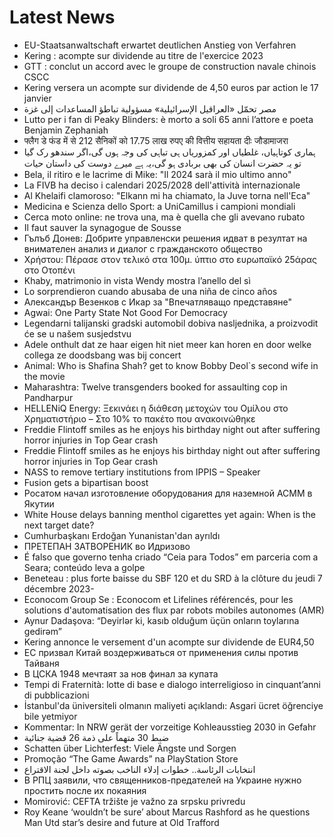 # Latest News
-  EU-Staatsanwaltschaft erwartet deutlichen Anstieg von Verfahren
-  Kering : acompte sur dividende au titre de l'exercice 2023
-  GTT : conclut un accord avec le groupe de construction navale chinois CSCC
-  Kering versera un acompte sur dividende de 4,50 euros par action le 17 janvier
-  مصر تحمّل «العراقيل الإسرائيلية» مسؤولية تباطؤ المساعدات إلى غزة
-  Lutto per i fan di Peaky Blinders: è morto a soli 65 anni l’attore e poeta Benjamin Zephaniah
-  फ्लैग डे फंड में से 212 सैनिकों को 17.75 लाख रुपए की वित्तीय सहायता दीः जौडामाजरा
-  ہماری کوتاہیاں، غلطیاں اور کمزوریاں ہی تباہی کی وجہ ہوں گی،اگر سندھو رک گیا تو یہ حضرت انسان کی بھی بربادی ہو گی،یہ ہے میرے دوست کی داستان حیات
-  Bela, il ritiro e le lacrime di Mike: "Il 2024 sarà il mio ultimo anno"
-  La FIVB ha deciso i calendari 2025/2028 dell'attività internazionale
-  Al Khelaifi clamoroso: "Elkann mi ha chiamato, la Juve torna nell'Eca"
-  Medicina e Scienza dello Sport: a UniCamillus i campioni mondiali
-  Cerca moto online: ne trova una, ma è quella che gli avevano rubato
-  Il faut sauver la synagogue de Sousse
-  Гълъб Донев: Добрите управленски решения идват в резултат на внимателен анализ и диалог с гражданското общество
-  Χρήστου: Πέρασε στον τελικό στα 100μ. ύπτιο στο ευρωπαϊκό 25άρας στο Οτοπένι
-  Khaby, matrimonio in vista Wendy mostra l’anello del sì
-  Lo sorprendieron cuando abusaba de una niña de cinco años
-  Александър Везенков с Икар за "Впечатляващо представяне"
-  Agwai: One Party State Not Good For Democracy
-  Legendarni talijanski gradski automobil dobiva nasljednika, a proizvodit će se u našem susjedstvu
-  Adele onthult dat ze haar eigen hit niet meer kan horen en door welke collega ze doodsbang was bij concert
-  Animal: Who is Shafina Shah? get to know Bobby Deol`s second wife in the movie
-  Maharashtra: Twelve transgenders booked for assaulting cop in Pandharpur
-  HELLENiQ Energy: Ξεκινάει η διάθεση μετοχών του Ομίλου στο Χρηματιστήριο – Στο 10% το πακέτο που ανακοινώθηκε
-  Freddie Flintoff smiles as he enjoys his birthday night out after suffering horror injuries in Top Gear crash
-  Freddie Flintoff smiles as he enjoys his birthday night out after suffering horror injuries in Top Gear crash
-  NASS to remove tertiary institutions from IPPIS – Speaker
-  Fusion gets a bipartisan boost
-  Росатом начал изготовление оборудования для наземной АСММ в Якутии
-  White House delays banning menthol cigarettes yet again: When is the next target date?
-  Cumhurbaşkanı Erdoğan Yunanistan'dan ayrıldı
-  ПРЕТЕПАН ЗАТВОРЕНИК во Идризово
-  É falso que governo tenha criado “Ceia para Todos” em parceria com a Seara; conteúdo leva a golpe
-  Beneteau : plus forte baisse du SBF 120 et du SRD à la clôture du jeudi 7 décembre 2023-
-  Econocom Group Se : Econocom et Lifelines référencés, pour les solutions d'automatisation des flux par robots mobiles autonomes (AMR)
-  Aynur Dadaşova: “Deyirlər ki, kasıb olduğum üçün onların toylarına gedirəm”
-  Kering annonce le versement d'un acompte sur dividende de EUR4,50
-  ЕС призвал Китай воздерживаться от применения силы против Тайваня
-  В ЦСКА 1948 мечтаят за нов финал за купата
-  Tempi di Fraternità: lotte di base e dialogo interreligioso in cinquant’anni di pubblicazioni
-  İstanbul'da üniversiteli olmanın maliyeti açıklandı: Asgari ücret öğrenciye bile yetmiyor
-  Kommentar: In NRW gerät der vorzeitige Kohleausstieg 2030 in Gefahr
-  ضبط 30 متهماً على ذمة 26 قضية جنائية
-  Schatten über Lichterfest: Viele Ängste und Sorgen
-  Promoção “The Game Awards” na PlayStation Store
-  انتخابات الرئاسة.. خطوات إدلاء الناخب بصوته داخل لجنة الاقتراع
-  В РПЦ заявили, что священников-предателей на Украине нужно простить после их покаяния
-  Momirović: CEFTA tržište je važno za srpsku privredu
-  Roy Keane ‘wouldn’t be sure’ about Marcus Rashford as he questions Man Utd star’s desire and future at Old Trafford
